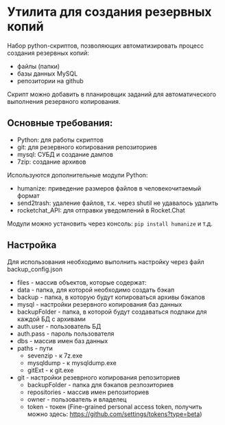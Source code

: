 # Утилита для создания резервных копий 
Набор python-скриптов, позволяющих автоматизировать процесс создания резервных копий:
- файлы (папки)
- базы данных MySQL
- репозитории на github

Скрипт можно добавить в планировщик заданий для автоматического выполнения резервного копирования.

## Основные требования:
- Python: для работы скриптов
- git: для резервного копирования репозиториев
- mysql: СУБД и создание дампов
- 7zip: создание архивов

Используются дополнительные модули Python:
- humanize: приведение размеров файлов в человекочитаемый формат
- send2trash: удаление файлов, т.к. через shutil не удавалось удалить
- rocketchat_API: для отправки уведомлений в Rocket.Chat

Модули можно установить через консоль:
`pip install humanize` и т.д.

## Настройка
Для использования необходимо выполнить настройку через файл backup_config.json
- files - массив объектов, которые содержат:
 - data - папка, для которой необходимо создать бэкап
 - backup - папка, в которую будут копироваться архивы бэкапов
- mysql  - настройки резервного копирования баз данных
 - backupFolder - папка, в которой будут создаваться подпаки для каждой БД с архивами
 - auth.user - пользователь БД
 - auth.pass - пароль пользователя
 - dbs - массив имен баз данных
- paths - пути
  - sevenzip - к 7z.exe
  - mysqldump - к mysqldump.exe
  - gitExt - к git.exe
- git - настройки резеврного копирования репозиториев
  - backupFolder - папка для бэкапов резпозиториев
  - repositories - массив имен репозиториев
  - owner - пользователь и владелец
  - token - токен (Fine-grained personal access token, получить можно здесь: https://github.com/settings/tokens?type=beta)
